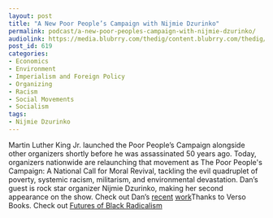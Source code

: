 ```yaml
---
layout: post
title: "A New Poor People’s Campaign with Nijmie Dzurinko"
permalink: podcast/a-new-poor-peoples-campaign-with-nijmie-dzurinko/
audiolink: https://media.blubrry.com/thedig/content.blubrry.com/thedig/The_Dig_-_EP_81_-_Dzurinko2.mp3
post_id: 619
categories: 
- Economics
- Environment
- Imperialism and Foreign Policy
- Organizing
- Racism
- Social Movements
- Socialism
tags: 
- Nijmie Dzurinko
---
```


Martin Luther King Jr. launched the Poor People’s Campaign alongside other organizers shortly before he was assassinated 50 years ago. Today, organizers nationwide are relaunching that movement as The Poor People's Campaign: A National Call for Moral Revival, tackling the evil quadruplet of poverty, systemic racism, militarism, and environmental devastation. Dan’s guest is rock star organizer Nijmie Dzurinko, making her second appearance on the show. Check out Dan’s [recent](slate.com/news-and-politics/2018/01/the-opioid-crisis-is-blurring-the-legal-lines-between-victim-and-perpetrator.html) [work](injusticetoday.com/philadelphia-media-slam-newly-elected-da-krasner-for-firings-but-house-cleaning-advances-his-f2da076ffb06)Thanks to Verso Books. Check out [Futures of Black Radicalism](versobooks.com/books/2438-futures-of-black-radicalism)